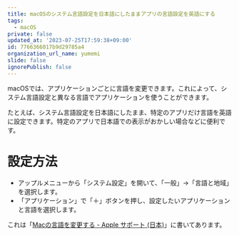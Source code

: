 ```yaml
---
title: macOSのシステム言語設定を日本語にしたままアプリの言語設定を英語にする
tags:
  - macOS
private: false
updated_at: '2023-07-25T17:59:38+09:00'
id: 7766366017b9d29785a4
organization_url_name: yumemi
slide: false
ignorePublish: false
---
```

macOSでは、アプリケーションごとに言語を変更できます。これによって、システム言語設定と異なる言語でアプリケーションを使うことができます。

たとえば、システム言語設定を日本語にしたまま、特定のアプリだけ言語を英語に設定できます。特定のアプリで日本語での表示がおかしい場合などに便利です。

# 設定方法

- アップルメニューから「システム設定」を開いて、「一般」→「言語と地域」を選択します。
- 「アプリケーション」で「＋」ボタンを押し、設定したいアプリケーションと言語を選択します。

これは「[Macの言語を変更する - Apple サポート (日本)](https://support.apple.com/ja-jp/guide/mac-help/mh26684/mac)」に書いてあります。

